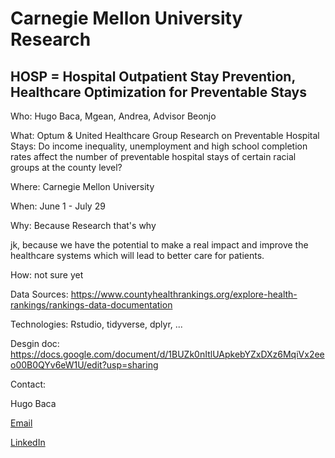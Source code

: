 # Carnegie Mellon University Research

## HOSP = Hospital Outpatient Stay Prevention, Healthcare Optimization for Preventable Stays

Who: Hugo Baca, Mgean, Andrea, Advisor Beonjo 

What: Optum & United Healthcare Group Research on Preventable Hospital Stays: Do income inequality, unemployment and high school completion rates affect the number of preventable hospital stays of certain racial groups at the county level?

Where: Carnegie Mellon University 

When: June 1 - July 29 

Why: Because Research that's why 

jk, because we have the potential to make a real impact and improve the healthcare systems which will lead to better care for patients. 

How: not sure yet 

Data Sources: https://www.countyhealthrankings.org/explore-health-rankings/rankings-data-documentation

Technologies: Rstudio, tidyverse, dplyr, ...

Desgin doc: https://docs.google.com/document/d/1BUZk0nItlUApkebYZxDXz6MqiVx2eeo00B0QYv6eW1U/edit?usp=sharing

Contact:

Hugo Baca

[Email](hugo123baca@gmail)

[LinkedIn]( www.linkedin.com/in/hugobaca)
